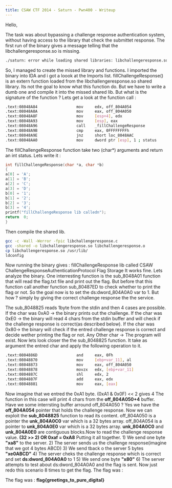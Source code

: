```yaml
---
title: CSAW CTF 2014 - Saturn - Pwn400 - Writeup
---
```


Hello, 

The task was about bypassing a challenge response authentication system, without having access to the library that check the submittet response. The first run of the binary gives a message telling that the libchallengeresponse.so is missing.

<!--more-->

```bash
./saturn: error while loading shared libraries: libchallengeresponse.so: cannot open shared object file: No such file or directory
```

So, I managed to create the missed library and functions. I imported the binary into IDA and i got a loook at the Imports list. fillChallengeResponse() is an extern function loaded from the libchallengeresponse.so shared library. Its not the goal to know what this function do. But we have to write a dumb one and compile it into the missed shared lib. But what is the signature of the function ? Lets get a look at the function call :

```bash
.text:08048A84                 mov     edx, off_804A054
.text:08048A8A                 mov     eax, off_804A050
.text:08048A8F                 mov     [esp+4], edx
.text:08048A93                 mov     [esp], eax
.text:08048A96                 call    _fillChallengeResponse
.text:08048A9B                 cmp     eax, 0FFFFFFFFh
.text:08048A9E                 jnz     short loc_8048AAC
.text:08048AA0                 mov     dword ptr [esp], 1 ; status
```

The fillChallengeResponse function take two (char*) arguments and return an int status. Lets write it :

```c
int fillChallengeResponse(char *a, char *b)
{
a[0] = 'A';
a[1] = 'B';
a[2] = 'C';
a[3] = 'D';
b[0] = '1';
b[1] = '2';
b[2] = '3';
b[3] = '4';
printf("fillChallengeResponse lib calledn");
return  0;
}
```

Then compile the  shared lib.

```bash
gcc -c -Wall -Werror -fpic libchallengeresponse.c
gcc -shared -o libchallengeresponse.so libchallengeresponse.o
cp libchallengeresponse.so /usr/lib/
ldconfig
```

Now running the binary gives :
fillChallengeResponse lib called
CSAW ChallengeResponseAuthenticationProtocol Flag Storage
It works fine. Lets analyze the binary. One interresting function is the sub_8048A01 function that will read the flag.txt file and print out the flag. But before that this function call another function sub_80487ED to check whether to print the flag or not. So the goal now is to set the ds:dword_804A0A0 var to 1. But how ? simply by giving the correct challenge response the the service.

The sub_8048825 reads 1byte from the stdin and then 4 cases are possible. If the char was 0xA0 -> the binary prints out the challenge. If the char was 0xE0 -> the binary will read 4 chars from the stdin buffer and will check if the challenge response is correct(as described below). If the char was 0x80-> the binary will check if the entred challenge response is correct and decide wether printing the flag or not. Any Other char -> The program will exist. Now lets look closer the the sub_8048825 function. It take as argument the entred char and apply the following operation to it.

```bash
.text:0804886D                 and     eax, 0Fh
.text:08048870                 mov     [ebp+var_11], al
.text:08048873                 mov     eax, off_804A050
.text:08048878                 movzx   edx, [ebp+var_11]
.text:0804887C                 shl     edx, 2
.text:0804887F                 add     eax, edx
.text:08048881                 mov     eax, [eax]
```

Now imagine that we entred the 0xA1 byte. (0xA1 & 0x0F) << 2 gives 4 The function in this case will print 4 chars from the **off_804A050+4** buffer. Have we some interrsting buffer arround off_804A050 ? Yes we have the **off_804A054** pointer that holds the challenge response. Now we can exploit the **sub_8048825** function to read its content. off_804A050 is a pointer the **unk_804A0C0** var which is a 32 bytes array. off_804A054 is a pointer to **unk_804A0E0** var which is a 32 bytes array. **unk_804A0C0** and **unk_804A0E0** are contiguous blocks.Now to read the challenge response value. **(32 >> 2) OR 0xaf = 0xA8** Putting it all together. 1) We send one byte **"xa8"** to the server. 2) The server sends us the challenge response(imagine that we got 4 bytes ABCD) 3) We send tback o the server 5 bytes **"xe0ABCD"** 4) The server cheks the challenge response which is correct and set **ds:dword_804A0A0** to 1 5) We send one byte **"x80"** 6) The server attempts to test about ds:dword_804A0A0 and the flag is sent. Now just redo this scenario 8 times to get the flag. The flag was :

The flag was : **flag{greetings_to_pure_digital}**
